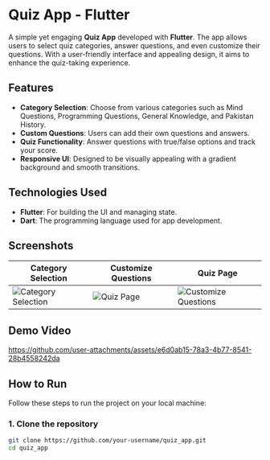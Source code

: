 # Quiz App - Flutter

A simple yet engaging **Quiz App** developed with **Flutter**. The app allows users to select quiz categories, answer questions, and even customize their questions. With a user-friendly interface and appealing design, it aims to enhance the quiz-taking experience.

## Features

- **Category Selection**: Choose from various categories such as Mind Questions, Programming Questions, General Knowledge, and Pakistan History.
- **Custom Questions**: Users can add their own questions and answers.
- **Quiz Functionality**: Answer questions with true/false options and track your score.
- **Responsive UI**: Designed to be visually appealing with a gradient background and smooth transitions.

## Technologies Used

- **Flutter**: For building the UI and managing state.
- **Dart**: The programming language used for app development.

## Screenshots

| Category Selection | Customize Questions  | Quiz Page|
|--------------------|-----------|---------------------|
| ![Category Selection](https://github.com/user-attachments/assets/7fb7e7b3-6be9-4f95-81db-5cb34823001f) | ![Quiz Page](https://github.com/user-attachments/assets/f8f647af-7999-4f27-b706-5b96a514e640) | ![Customize Questions](https://github.com/user-attachments/assets/83d46d09-2864-407f-8f14-ebca75abf11b) |

## Demo Video


https://github.com/user-attachments/assets/e6d0ab15-78a3-4b77-8541-28b4558242da


## How to Run

Follow these steps to run the project on your local machine:

### 1. Clone the repository

```bash
git clone https://github.com/your-username/quiz_app.git
cd quiz_app
